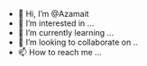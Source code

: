 - 👋 Hi, I’m @Azamait
- 👀 I’m interested in ...
- 🌱 I’m currently learning ...
- 💞️ I’m looking to collaborate on ..
- 📫 How to reach me ...

<!---
Azamait/Azamait is a ✨ special ✨ repository because its `README.md` (this file) appears on your GitHub profile.
You can click the Preview link to take a look at your changes.
--->

